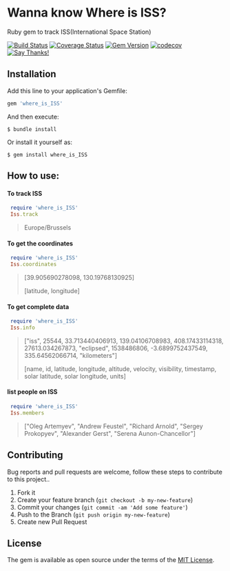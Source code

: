 # Wanna know Where is ISS?

Ruby gem to track ISS(International Space Station)

[![Build Status](https://travis-ci.org/manojnaidu619/where_is_ISS.svg?branch=master)](https://travis-ci.org/manojnaidu619/where_is_ISS)
[![Coverage Status](https://coveralls.io/repos/github/manojnaidu619/where_is_ISS/badge.svg?branch=master)](https://coveralls.io/github/manojnaidu619/where_is_ISS?branch=master)
[![Gem Version](https://badge.fury.io/rb/where_is_ISS.svg)](https://badge.fury.io/rb/where_is_ISS)
[![codecov](https://codecov.io/gh/manojnaidu619/where_is_ISS/branch/master/graph/badge.svg)](https://codecov.io/gh/manojnaidu619/where_is_ISS)
[![Say Thanks!](https://img.shields.io/badge/Say%20Thanks-!-1EAEDB.svg)](https://saythanks.io/to/manojnaidu619)

## Installation

Add this line to your application's Gemfile:

```ruby
gem 'where_is_ISS'
```

And then execute:

    $ bundle install

Or install it yourself as:

    $ gem install where_is_ISS

## How to use:

#### To track ISS

```ruby
 require 'where_is_ISS'
 Iss.track   
```
> Europe/Brussels

#### To get the coordinates

```ruby
 require 'where_is_ISS'
 Iss.coordinates
```
> [39.905690278098, 130.19768130925]
>
> [latitude, longitude]

#### To get complete data

```ruby
 require 'where_is_ISS'
 Iss.info
```
> ["iss", 25544, 33.713440406913, 139.04106708983, 408.17433114318, 27613.034267873, "eclipsed", 1538486806, -3.6899752437549, 335.64562066714, "kilometers"]
>
> [name, id, latitude, longitude, altitude, velocity, visibility, timestamp, solar latitude, solar longitude, units]

#### list people on ISS

```ruby
 require 'where_is_ISS'
 Iss.members
```
> ["Oleg Artemyev", "Andrew Feustel", "Richard Arnold", "Sergey Prokopyev", "Alexander Gerst", "Serena Aunon-Chancellor"]

## Contributing

Bug reports and pull requests are welcome, follow these steps to contribute to this project..

1. Fork it
2. Create your feature branch (`git checkout -b my-new-feature`)
3. Commit your changes (`git commit -am 'Add some feature'`)
4. Push to the Branch (`git push origin my-new-feature`)
5. Create new Pull Request

## License

The gem is available as open source under the terms of the [MIT License](https://opensource.org/licenses/MIT).

